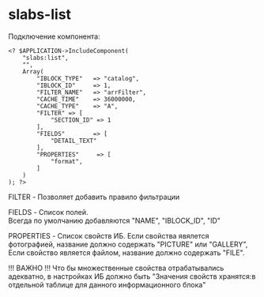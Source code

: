 # slabs-list
Подключение компонента:
```
<? $APPLICATION->IncludeComponent(
    "slabs:list",
    "",
    Array(
        "IBLOCK_TYPE"   => "catalog",
        "IBLOCK_ID"     => 1,
        "FILTER_NAME"   => "arrFilter",
        "CACHE_TIME"    => 36000000,
        "CACHE_TYPE"    => "A",
        "FILTER" => [
            "SECTION_ID" => 1
        ],
        "FIELDS"        => [
            "DETAIL_TEXT"
        ],
        "PROPERTIES"     => [
            "format",
        ]
    )
); ?>
```
FILTER - Позволяет добавить правило фильтрации

FIELDS -  Список полей.    
Всегда по умолчанию добавляются "NAME", "IBLOCK_ID", "ID"

PROPERTIES - Список свойств ИБ.
Если свойства явялется фотографией, название должно содержать "PICTURE" или "GALLERY",
Если свойство является файлом, название должно содержать "FILE". 

!!! ВАЖНО !!!
Что бы множественные свойства отрабатывались адекватно, в настройках ИБ должно быть "Значения свойств хранятся:в отдельной таблице для данного информационного блока"